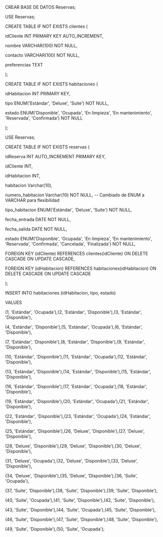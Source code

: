 CREAR BASE DE DATOS Reservas;

USE Reservas; 

CREATE TABLE IF NOT EXISTS clientes ( 

  idCliente INT PRIMARY KEY AUTO_INCREMENT, 

  nombre VARCHAR(100) NOT NULL, 

  contacto VARCHAR(100) NOT NULL, 

  preferencias TEXT 

); 

  

CREATE TABLE IF NOT EXISTS habitaciones ( 

  idHabitacion INT PRIMARY KEY, 

  tipo ENUM('Estándar', 'Deluxe', 'Suite') NOT NULL, 

  estado ENUM('Disponible', 'Ocupada', 'En limpieza', 'En mantenimiento', 'Reservada', 'Confirmada') NOT NULL 

); 

  

USE Reservas;  

CREATE TABLE IF NOT EXISTS reservas (  

  

  idReserva INT AUTO_INCREMENT PRIMARY KEY,  

  idCliente INT,  

  idHabitacion INT, 

  habitacion Varchar(10), 

  numero_habitacion Varchar(10) NOT NULL,  -- Cambiado de ENUM a VARCHAR para flexibilidad  

  tipo_habitacion ENUM('Estándar', 'Deluxe', 'Suite') NOT NULL,  

  fecha_entrada DATE NOT NULL,  

  fecha_salida DATE NOT NULL,  

  estado ENUM('Disponible', 'Ocupada', 'En limpieza', 'En mantenimiento', 'Reservada', 'Confirmada', 'Cancelada', 'Finalizada') NOT NULL,  

  FOREIGN KEY (idCliente) REFERENCES clientes(idCliente) ON DELETE CASCADE ON UPDATE CASCADE,  

  FOREIGN KEY (idHabitacion) REFERENCES habitaciones(idHabitacion) ON DELETE CASCADE ON UPDATE CASCADE  

); 
 
INSERT INTO habitaciones (idHabitacion, tipo, estado)  

VALUES  

(1, 'Estándar',  'Ocupada'),(2, 'Estándar',  'Disponible'),(3, 'Estándar',  'Disponible'),  

(4, 'Estándar',  'Disponible'),(5, 'Estándar',  'Ocupada'),(6, 'Estándar',  'Disponible'), 

(7, 'Estándar',  'Disponible'),(8, 'Estándar',  'Disponible'),(9, 'Estándar',  'Disponible'), 

(10, 'Estándar', 'Disponible'),(11, 'Estándar', 'Ocupada'),(12, 'Estándar', 'Disponible'), 

(13, 'Estándar', 'Disponible'),(14, 'Estándar', 'Disponible'),(15, 'Estándar', 'Disponible'), 

(16, 'Estándar', 'Disponible'),(17, 'Estándar', 'Ocupada'),(18, 'Estándar', 'Disponible'), 

(19, 'Estándar', 'Disponible'),(20, 'Estándar', 'Ocupada'),(21, 'Estándar', 'Disponible'), 

(22, 'Estándar', 'Disponible'),(23, 'Estándar', 'Ocupada'),(24, 'Estándar', 'Disponible'), 

(25, 'Estándar', 'Disponible'),(26, 'Deluxe', 'Disponible'),(27, 'Deluxe', 'Disponible'), 

(28, 'Deluxe', 'Disponible'),(29, 'Deluxe', 'Disponible'),(30, 'Deluxe', 'Disponible'), 

(31, 'Deluxe', 'Ocupada'),(32, 'Deluxe', 'Disponible'),(33, 'Deluxe', 'Disponible'), 

(34, 'Deluxe', 'Disponible'),(35, 'Deluxe', 'Disponible'),(36, 'Suite', 'Ocupada'), 

(37, 'Suite', 'Disponible'),(38, 'Suite', 'Disponible'),(39, 'Suite', 'Disponible'), 

(40, 'Suite', 'Ocupada'),(41, 'Suite', 'Disponible'),(42, 'Suite', 'Disponible'), 

(43, 'Suite', 'Disponible'),(44, 'Suite', 'Ocupada'),(45, 'Suite', 'Disponible'), 

(46, 'Suite', 'Disponible'),(47, 'Suite', 'Disponible'),(48, 'Suite', 'Disponible'), 

(49, 'Suite', 'Disponible'),(50, 'Suite', 'Ocupada'); 
